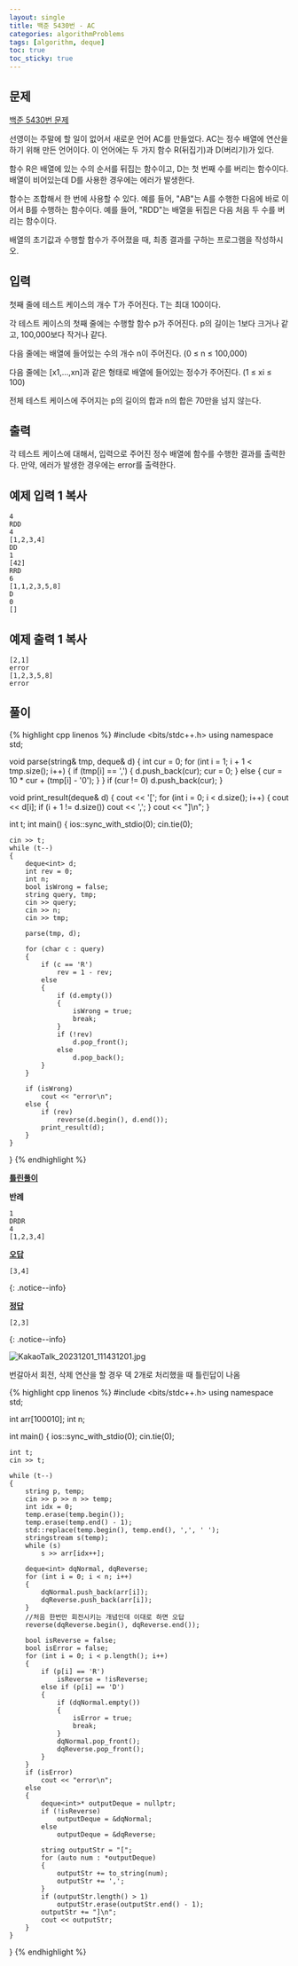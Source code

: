 ```yaml
---
layout: single
title: 백준 5430번 - AC
categories: algorithmProblems
tags: [algorithm, deque]
toc: true
toc_sticky: true
---
```


## 문제
[백준 5430번 문제](https://www.acmicpc.net/problem/5430)

선영이는 주말에 할 일이 없어서 새로운 언어 AC를 만들었다. AC는 정수 배열에 연산을 하기 위해 만든 언어이다. 이 언어에는 두 가지 함수 R(뒤집기)과 D(버리기)가 있다.

함수 R은 배열에 있는 수의 순서를 뒤집는 함수이고, D는 첫 번째 수를 버리는 함수이다. 배열이 비어있는데 D를 사용한 경우에는 에러가 발생한다.

함수는 조합해서 한 번에 사용할 수 있다. 예를 들어, "AB"는 A를 수행한 다음에 바로 이어서 B를 수행하는 함수이다. 예를 들어, "RDD"는 배열을 뒤집은 다음 처음 두 수를 버리는 함수이다.

배열의 초기값과 수행할 함수가 주어졌을 때, 최종 결과를 구하는 프로그램을 작성하시오.

## 입력

첫째 줄에 테스트 케이스의 개수 T가 주어진다. T는 최대 100이다.

각 테스트 케이스의 첫째 줄에는 수행할 함수 p가 주어진다. p의 길이는 1보다 크거나 같고, 100,000보다 작거나 같다.

다음 줄에는 배열에 들어있는 수의 개수 n이 주어진다. (0 ≤ n ≤ 100,000)

다음 줄에는 \[x1,...,xn]과 같은 형태로 배열에 들어있는 정수가 주어진다. (1 ≤ xi ≤ 100)

전체 테스트 케이스에 주어지는 p의 길이의 합과 n의 합은 70만을 넘지 않는다.

## 출력

각 테스트 케이스에 대해서, 입력으로 주어진 정수 배열에 함수를 수행한 결과를 출력한다. 만약, 에러가 발생한 경우에는 error를 출력한다.

## 예제 입력 1 복사

```
4
RDD
4
[1,2,3,4]
DD
1
[42]
RRD
6
[1,1,2,3,5,8]
D
0
[]
```

## 예제 출력 1 복사

```
[2,1]
error
[1,2,3,5,8]
error
```

## 풀이
{% highlight cpp linenos %}
#include <bits/stdc++.h>
using namespace std;

void parse(string& tmp, deque<int>& d) 
{
	int cur = 0;
	for (int i = 1; i + 1 < tmp.size(); i++)
	{
		if (tmp[i] == ',') 
		{
			d.push_back(cur);
			cur = 0;
		}
		else
		{
			cur = 10 * cur + (tmp[i] - '0');
		}
	}
	if (cur != 0)
		d.push_back(cur);
}

void print_result(deque<int>& d) 
{
	cout << '[';
	for (int i = 0; i < d.size(); i++)
	{
		cout << d[i];
		if (i + 1 != d.size())
			cout << ',';
	}
	cout << "]\n";
}

int t;
int main() 
{
	ios::sync_with_stdio(0);
	cin.tie(0);

	cin >> t;
	while (t--) 
	{
		deque<int> d;
		int rev = 0;
		int n;
		bool isWrong = false;
		string query, tmp;
		cin >> query;
		cin >> n;
		cin >> tmp;

		parse(tmp, d);

		for (char c : query)
		{
			if (c == 'R')
				rev = 1 - rev;
			else 
			{
				if (d.empty()) 
				{
					isWrong = true;
					break;
				}
				if (!rev) 
					d.pop_front();
				else 
					d.pop_back();
			}
		}

		if (isWrong)
			cout << "error\n";
		else {
			if (rev) 
				reverse(d.begin(), d.end());
			print_result(d);
		}
	}
}
{% endhighlight %}

**<u>틀린풀이</u>** 
<div class="notice--warning" markdown="1">

**반례**
```
1
DRDR
4
[1,2,3,4]
```

**<u>오답</u>** 
```
[3,4]
```
{: .notice--info}

**<u>정답</u>** 
```
[2,3]
```
{: .notice--info}

![KakaoTalk_20231201_111431201.jpg](/assets/images/algorithm/KakaoTalk_20231201_111431201.jpg)

번갈아서 회전, 삭제 연산을 할 경우 덱 2개로 처리했을 때 틀린답이 나옴
</div>

{% highlight cpp linenos %}
#include <bits/stdc++.h>
using namespace std;

int arr[100010];
int n;

int main()
{
	ios::sync_with_stdio(0);
	cin.tie(0);

	int t;
	cin >> t;

	while (t--)
	{
		string p, temp;
		cin >> p >> n >> temp;
		int idx = 0;
		temp.erase(temp.begin());
		temp.erase(temp.end() - 1);
		std::replace(temp.begin(), temp.end(), ',', ' ');
		stringstream s(temp);
		while (s)
			s >> arr[idx++];

		deque<int> dqNormal, dqReverse;
		for (int i = 0; i < n; i++)
		{
			dqNormal.push_back(arr[i]);
			dqReverse.push_back(arr[i]);
		}
		//처음 한번만 회전시키는 개념인데 이대로 하면 오답
		reverse(dqReverse.begin(), dqReverse.end());

		bool isReverse = false;
		bool isError = false;
		for (int i = 0; i < p.length(); i++)
		{
			if (p[i] == 'R')
				isReverse = !isReverse;
			else if (p[i] == 'D')
			{
				if (dqNormal.empty())
				{
					isError = true;
					break;
				}
				dqNormal.pop_front();
				dqReverse.pop_front();
			}
		}
		if (isError)
			cout << "error\n";
		else
		{
			deque<int>* outputDeque = nullptr;
			if (!isReverse)
				outputDeque = &dqNormal;
			else
				outputDeque = &dqReverse;

			string outputStr = "[";
			for (auto num : *outputDeque)
			{
				outputStr += to_string(num);
				outputStr += ',';
			}
			if (outputStr.length() > 1)
				outputStr.erase(outputStr.end() - 1);
			outputStr += "]\n";
			cout << outputStr;
		}
	}
}
{% endhighlight %}
